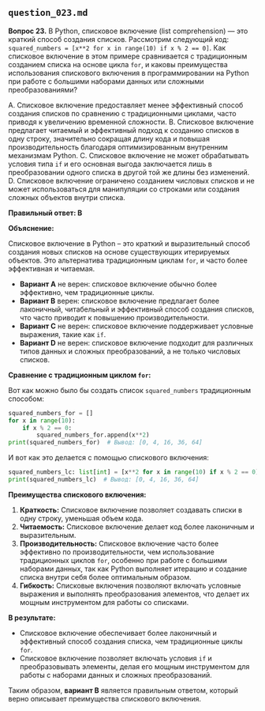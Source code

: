 ## `question_023.md`

**Вопрос 23.** В Python, списковое включение (list comprehension) — это краткий способ создания списков. Рассмотрим следующий код: `squared_numbers = [x**2 for x in range(10) if x % 2 == 0]`. Как списковое включение в этом примере сравнивается с традиционным созданием списка на основе цикла `for`, и каковы преимущества использования спискового включения в программировании на Python при работе с большими наборами данных или сложными преобразованиями?

A.  Списковое включение предоставляет менее эффективный способ создания списков по сравнению с традиционными циклами, часто приводя к увеличению временной сложности.
B.  Списковое включение предлагает читаемый и эффективный подход к созданию списков в одну строку, значительно сокращая длину кода и повышая производительность благодаря оптимизированным внутренним механизмам Python.
C.  Списковое включение не может обрабатывать условия типа `if` и его основная выгода заключается лишь в преобразовании одного списка в другой той же длины без изменений.
D.  Списковое включение ограничено созданием числовых списков и не может использоваться для манипуляции со строками или создания сложных объектов внутри списка.

**Правильный ответ: B**

**Объяснение:**

Списковое включение в Python – это краткий и выразительный способ создания новых списков на основе существующих итерируемых объектов. Это альтернатива традиционным циклам `for`, и часто более эффективная и читаемая.

*   **Вариант A** не верен: списковое включение обычно более эффективно, чем традиционные циклы.
*   **Вариант B** верен: списковое включение предлагает более лаконичный, читабельный и эффективный способ создания списков, что часто приводит к повышению производительности.
*   **Вариант C** не верен: списковое включение поддерживает условные выражения, такие как `if`.
*   **Вариант D** не верен: списковое включение подходит для различных типов данных и сложных преобразований, а не только числовых списков.

**Сравнение с традиционным циклом `for`:**

Вот как можно было бы создать список `squared_numbers` традиционным способом:

```python
squared_numbers_for = []
for x in range(10):
    if x % 2 == 0:
        squared_numbers_for.append(x**2)
print(squared_numbers_for)  # Вывод: [0, 4, 16, 36, 64]
```

И вот как это делается с помощью спискового включения:

```python
squared_numbers_lc: list[int] = [x**2 for x in range(10) if x % 2 == 0]
print(squared_numbers_lc)  # Вывод: [0, 4, 16, 36, 64]
```

**Преимущества спискового включения:**

1.  **Краткость:**  Списковое включение позволяет создавать списки в одну строку, уменьшая объем кода.
2.  **Читаемость:**  Списковое включение делает код более лаконичным и выразительным.
3.  **Производительность:**  Списковое включение часто более эффективно по производительности, чем использование традиционных циклов `for`, особенно при работе с большими наборами данных, так как Python выполняет итерацию и создание списка внутри себя более оптимальным образом.
4.  **Гибкость:** Списковые включения позволяют включать условные выражения и выполнять преобразования элементов, что делает их мощным инструментом для работы со списками.

**В результате:**

*   Списковое включение обеспечивает более лаконичный и эффективный способ создания списка, чем традиционные циклы `for`.
*   Списковое включение позволяет включать условия `if` и преобразовывать элементы, делая его мощным инструментом для работы с наборами данных и сложных преобразований.

Таким образом, **вариант B** является правильным ответом, который верно описывает преимущества спискового включения.
